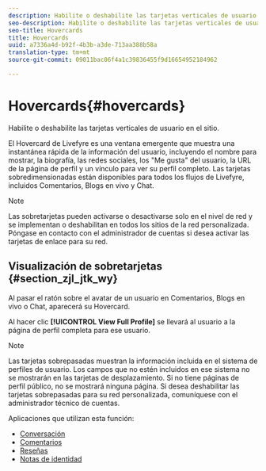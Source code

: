 ```yaml
---
description: Habilite o deshabilite las tarjetas verticales de usuario en el sitio.
seo-description: Habilite o deshabilite las tarjetas verticales de usuario en el sitio.
seo-title: Hovercards
title: Hovercards
uuid: a7336a4d-b92f-4b3b-a3de-713aa388b58a
translation-type: tm+mt
source-git-commit: 09011bac06f4a1c39836455f9d16654952184962

---
```



# Hovercards{#hovercards}

Habilite o deshabilite las tarjetas verticales de usuario en el sitio.

El Hovercard de Livefyre es una ventana emergente que muestra una instantánea rápida de la información del usuario, incluyendo el nombre para mostrar, la biografía, las redes sociales, los "Me gusta" del usuario, la URL de la página de perfil y un vínculo para ver su perfil completo. Las tarjetas sobredimensionadas están disponibles para todos los flujos de Livefyre, incluidos Comentarios, Blogs en vivo y Chat.

>[!NOTE]
>
>Las sobretarjetas pueden activarse o desactivarse solo en el nivel de red y se implementan o deshabilitan en todos los sitios de la red personalizada. Póngase en contacto con el administrador de cuentas si desea activar las tarjetas de enlace para su red.

## Visualización de sobretarjetas {#section_zjl_jtk_wy}

Al pasar el ratón sobre el avatar de un usuario en Comentarios, Blogs en vivo o Chat, aparecerá su Hovercard.

Al hacer clic **[!UICONTROL View Full Profile]** se llevará al usuario a la página de perfil completa para ese usuario.

>[!NOTE]
>
>Las tarjetas sobrepasadas muestran la información incluida en el sistema de perfiles de usuario. Los campos que no estén incluidos en ese sistema no se mostrarán en las tarjetas de desplazamiento. Si no tiene páginas de perfil público, no se mostrará ninguna página. Si desea deshabilitar las tarjetas sobrepasadas para su red personalizada, comuníquese con el administrador técnico de cuentas.



Aplicaciones que utilizan esta función:

* [Conversación](/help/using/c-about-apps/c-chat-app/c-chat-app.md#c_chat_app)
* [Comentarios](/help/using/c-about-apps/c-comments/c-comments.md)
* [Reseñas](/help/using/c-about-apps/c-reviews-app/c-reviews-app.md#c_reviews_app)
* [Notas de identidad](/help/using/c-about-apps/c-sidenotes-app/c-sidenotes-app.md#c_sidenotes_app)

